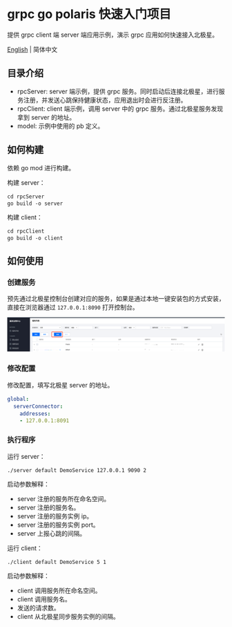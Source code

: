 # grpc go polaris 快速入门项目

提供 grpc client 端 server 端应用示例，演示 grpc 应用如何快速接入北极星。

[English](./README.md) | 简体中文

## 目录介绍

- rpcServer: server 端示例，提供 grpc 服务。同时启动后连接北极星，进行服务注册，并发送心跳保持健康状态，应用退出时会进行反注册。
- rpcClient: client 端示例，调用 server 中的 grpc 服务。通过北极星服务发现拿到 server 的地址。
- model: 示例中使用的 pb 定义。

## 如何构建

依赖 go mod 进行构建。

构建 server：
```shell
cd rpcServer
go build -o server
```

构建 client：

```shell
cd rpcClient
go build -o client
```


## 如何使用

### 创建服务

预先通过北极星控制台创建对应的服务，如果是通过本地一键安装包的方式安装，直接在浏览器通过 `127.0.0.1:8090` 打开控制台。

![img.png](../../doc/create_service.png)

### 修改配置

修改配置，填写北极星 server 的地址。

```yaml
global:
  serverConnector:
    addresses:
    - 127.0.0.1:8091
```

### 执行程序

运行 server：
```shell
./server default DemoService 127.0.0.1 9090 2
```
启动参数解释：
- server 注册的服务所在命名空间。
- server 注册的服务名。
- server 注册的服务实例 ip。
- server 注册的服务实例 port。
- server 上报心跳的间隔。

运行 client：

```shell
./client default DemoService 5 1
```
启动参数解释：
- client 调用服务所在命名空间。
- client 调用服务名。
- 发送的请求数。
- client 从北极星同步服务实例的间隔。